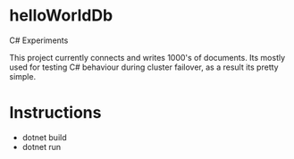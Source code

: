 # helloWorldDb

C# Experiments

This project currently connects and writes 1000's of documents.  Its mostly used for testing C# behaviour during cluster failover, as a result its pretty simple.

# Instructions

* dotnet build
* dotnet run
